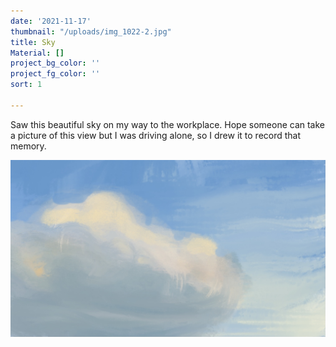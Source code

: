 ```yaml
---
date: '2021-11-17'
thumbnail: "/uploads/img_1022-2.jpg"
title: Sky
Material: []
project_bg_color: ''
project_fg_color: ''
sort: 1

---
```

Saw this beautiful sky on my way to the workplace. Hope someone can take a picture of this view but I was driving alone, so I drew it to record that memory.

![](/uploads/img_1022-2.jpg)
